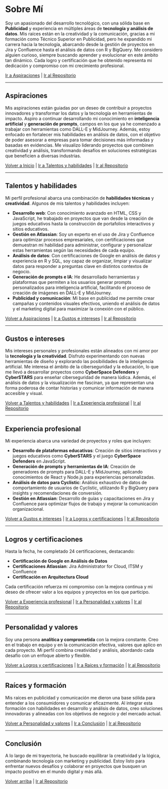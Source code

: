# Sobre Mí

Soy un apasionado del desarrollo tecnológico, con una sólida base en **Publicidad** y experiencia en múltiples áreas de **tecnología y análisis de datos**. Mis raíces están en la creatividad y la comunicación, gracias a mi formación como Técnico Superior en Publicidad, pero he expandido mi carrera hacia la tecnología, abarcando desde la gestión de proyectos en Jira y Confluence hasta el análisis de datos con R y BigQuery. Me considero alguien curioso, siempre buscando aprender y evolucionar en este ámbito tan dinámico. Cada logro y certificación que he obtenido representa mi dedicación y compromiso con mi crecimiento profesional.

[Ir a Aspiraciones](#aspiraciones) | [Ir al Repositorio](../)

---

## Aspiraciones

Mis aspiraciones están guiadas por un deseo de contribuir a proyectos innovadores y transformar los datos y la tecnología en herramientas de impacto. Aspiro a continuar desarrollando mi conocimiento en **inteligencia artificial** y **generación de prompts**, campos en los que ya he comenzado a trabajar con herramientas como DALL-E y MidJourney. Además, estoy enfocado en fortalecer mis habilidades en análisis de datos, con el objetivo de poder asesorar a empresas para tomar decisiones más informadas y basadas en evidencias. Me visualizo liderando proyectos que combinen creatividad y análisis, transformando desafíos en soluciones estratégicas que beneficien a diversas industrias.

[Volver a Inicio](#sobre-mí) | [Ir a Talentos y habilidades](#talentos-y-habilidades) | [Ir al Repositorio](../)

---

## Talentos y habilidades

Mi perfil profesional abarca una combinación de **habilidades técnicas** y **creatividad**. Algunos de mis talentos y habilidades incluyen:

- **Desarrollo web**: Con conocimiento avanzado en HTML, CSS y JavaScript, he trabajado en proyectos que van desde la creación de juegos educativos hasta la construcción de portafolios interactivos y sitios educativos.
- **Gestión en Atlassian**: Soy un experto en el uso de Jira y Confluence para optimizar procesos empresariales, con certificaciones que demuestran mi habilidad para administrar, configurar y personalizar estas herramientas según las necesidades de cada equipo.
- **Análisis de datos**: Con certificaciones de Google en análisis de datos y experiencia en R y SQL, soy capaz de organizar, limpiar y visualizar datos para responder a preguntas clave en distintos contextos de negocio.
- **Generación de prompts e IA**: He desarrollado herramientas y plataformas que permiten a los usuarios generar prompts personalizados para inteligencia artificial, facilitando el proceso de creación de imágenes en DALL-E y MidJourney.
- **Publicidad y comunicación**: Mi base en publicidad me permite crear campañas y contenidos visuales efectivos, uniendo el análisis de datos y el marketing digital para maximizar la conexión con el público.

[Volver a Aspiraciones](#aspiraciones) | [Ir a Gustos e intereses](#gustos-e-intereses) | [Ir al Repositorio](../)

---

## Gustos e intereses

Mis intereses personales y profesionales están alineados con mi amor por la **tecnología y la creatividad**. Disfruto experimentando con nuevas herramientas de diseño y explorando las posibilidades de la inteligencia artificial. Me interesa el ámbito de la ciberseguridad y la educación, lo que me llevó a desarrollar proyectos como **CyberSpace Defenders** y **CyberSTARS** para enseñar ciberseguridad de manera lúdica. Además, el análisis de datos y la visualización me fascinan, ya que representan una forma poderosa de contar historias y comunicar información de manera accesible y visual.

[Volver a Talentos y habilidades](#talentos-y-habilidades) | [Ir a Experiencia profesional](#experiencia-profesional) | [Ir al Repositorio](../)

---

## Experiencia profesional

Mi experiencia abarca una variedad de proyectos y roles que incluyen:

- **Desarrollo de plataformas educativas**: Creación de sitios interactivos y juegos educativos como **CyberSTARS** y el juego **CyberSpace Defenders** en JavaScript.
- **Generación de prompts y herramientas de IA**: Creación de generadores de prompts para DALL-E y MidJourney, aplicando conocimientos de React y Node.js para experiencias personalizadas.
- **Análisis de datos para Cyclistic**: Análisis exhaustivo de datos de comportamiento de usuarios de Cyclistic, utilizando R y BigQuery para insights y recomendaciones de conversión.
- **Gestión en Atlassian**: Desarrollo de guías y capacitaciones en Jira y Confluence para optimizar flujos de trabajo y mejorar la comunicación organizacional.

[Volver a Gustos e intereses](#gustos-e-intereses) | [Ir a Logros y certificaciones](#logros-y-certificaciones) | [Ir al Repositorio](../)

---

## Logros y certificaciones

Hasta la fecha, he completado 24 certificaciones, destacando:

- **Certificación de Google en Análisis de Datos**
- **Certificaciones Atlassian**: Jira Administrator for Cloud, ITSM y Confluence
- **Certificación en Arquitectura Cloud**

Cada certificación refuerza mi compromiso con la mejora continua y mi deseo de ofrecer valor a los equipos y proyectos en los que participo.

[Volver a Experiencia profesional](#experiencia-profesional) | [Ir a Personalidad y valores](#personalidad-y-valores) | [Ir al Repositorio](../)

---

## Personalidad y valores

Soy una persona **analítica y comprometida** con la mejora constante. Creo en el trabajo en equipo y en la comunicación efectiva, valores que aplico en cada proyecto. Mi perfil combina creatividad y análisis, abordando cada desafío con un enfoque abierto y flexible.

[Volver a Logros y certificaciones](#logros-y-certificaciones) | [Ir a Raíces y formación](#raíces-y-formación) | [Ir al Repositorio](../)

---

## Raíces y formación

Mis raíces en publicidad y comunicación me dieron una base sólida para entender a los consumidores y comunicar eficazmente. Al integrar esta formación con habilidades en desarrollo y análisis de datos, creo soluciones innovadoras y alineadas con los objetivos de negocio y del mercado actual.

[Volver a Personalidad y valores](#personalidad-y-valores) | [Ir a Conclusión](#conclusión) | [Ir al Repositorio](../)

---

## Conclusión

A lo largo de mi trayectoria, he buscado equilibrar la creatividad y la lógica, combinando tecnología con marketing y publicidad. Estoy listo para enfrentar nuevos desafíos y colaborar en proyectos que busquen un impacto positivo en el mundo digital y más allá.

[Volver arriba](#sobre-mí) | [Ir al Repositorio](../)
